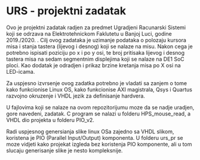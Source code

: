 # URS - projektni zadatak

Ovo je projektni zadatak radjen za predmet Ugradjeni Racunarski Sistemi koji se odrzava na Elektrotehnickom Faklutetu u Banjoj Luci, godine 2019./2020. .
Cilj ovog zadataka je uzimanje podataka o polozaju kursora misa i stanja tastera (lijevog i desnog) koji se nalaze na misu. Nakon cega je potrebno ispisati poziciju po x i po y osi, te broj pritisaka lijevog i desnog tastera misa na sedam segmentnim displejima koji se nalaze na DE1 SoC ploci.
Kao dodatak je odradjen i prikaz brzine kretanja misa po X osi na LED-icama.

Za uspjesno izvrsenje ovog zadatka potrebno je vladati sa zanjem o tome kako funkcionise Linux OS, kako funkcionise AXI magistrala, Qsys i Quartus razvojno okruzenje i VHDL jezik za definisanje hardvera.

U fajlovima koji se nalaze na ovom repozitorijumu moze da se nadje uradjen, gore navedeni, zadatak.
C program se nalazi u folderu HPS_mouse_read, a VHDL dio projekta u folderu PIO_v2.

Radi uspjesnog genersianja slike linux OSa zajedno sa VHDL slikom, koristena je PIO (Parallel Input/Output) komponenta. U folderu urs_pr se moze vidjeti kako projekat izgleda bez koristenja PIO komponente, ali u tom slucaju generisanje slike je nesto kompleksnije.